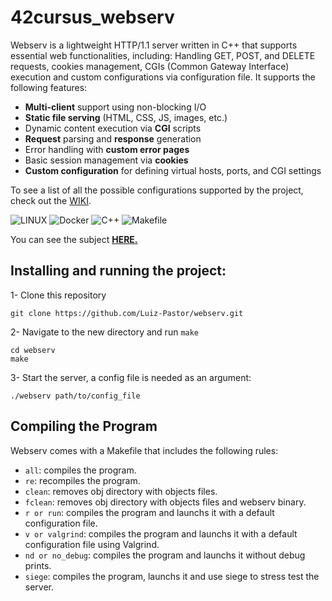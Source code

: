 # 42cursus_webserv

Webserv is a lightweight HTTP/1.1 server written in C++ that supports essential web functionalities, including: Handling GET, POST, and DELETE requests, cookies management, CGIs (Common Gateway Interface) execution and custom configurations via configuration file. It supports the following features:
- **Multi-client** support using non-blocking I/O
- **Static file serving** (HTML, CSS, JS, images, etc.)
- Dynamic content execution via **CGI** scripts
- **Request** parsing and **response** generation
- Error handling with **custom error pages**
- Basic session management via **cookies**
- **Custom configuration** for defining virtual hosts, ports, and CGI settings

To see a list of all the possible configurations supported by the project, check out the [WIKI](https://github.com/MGuardia10/42cursus_webserv/wiki/Configuration-File-and-Supported-Directives).

![LINUX](https://img.shields.io/badge/Linux-a?style=for-the-badge&logo=linux&color=grey)
![Docker](https://img.shields.io/badge/Docker-20232A?style=for-the-badge&logo=docker&color=b7e6ff)
![C++](https://img.shields.io/badge/C++-a?style=for-the-badge&logo=C%2B%2B&color=purple)
![Makefile](https://img.shields.io/badge/Makefile-a?style=for-the-badge&logo=monster&logoColor=orange&color=ffc56f)

You can see the subject [**HERE.**](https://github.com/MGuardia10/42cursus/blob/main/subjects/en/webserver_subject_en.pdf)

## Installing and running the project:

1- Clone this repository
	
	git clone https://github.com/Luiz-Pastor/webserv.git
2- Navigate to the new directory and run `make`
	
	cd webserv
   	make
3- Start the server, a config file is needed as an argument:

	./webserv path/to/config_file

## Compiling the Program
Webserv comes with a Makefile that includes the following rules:

- `all`: compiles the program.
- `re`: recompiles the program.
- `clean`: removes obj directory with objects files.
- `fclean`: removes obj directory with objects files and webserv binary.
- `r or run`: compiles the program and launchs it with a default configuration file.
- `v or valgrind`: compiles the program and launchs it with a default configuration file using Valgrind.
- `nd or no_debug`: compiles the program and launchs it without debug prints.
- `siege`: compiles the program, launchs it and use siege to stress test the server.
